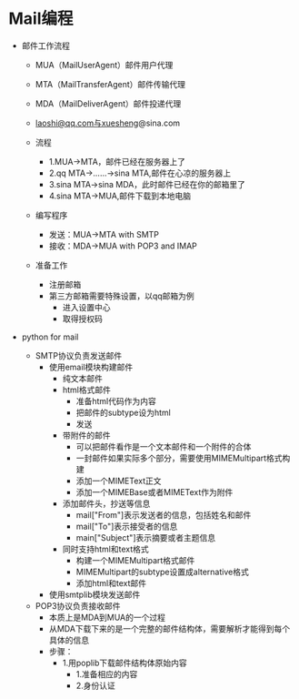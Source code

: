 # Mail编程
- 邮件工作流程
    - MUA（MailUserAgent）邮件用户代理
    - MTA（MailTransferAgent）邮件传输代理
    - MDA（MailDeliverAgent）邮件投递代理
    - laoshi@qq.com与xuesheng@sina.com
    - 流程
        - 1.MUA->MTA，邮件已经在服务器上了
        - 2.qq MTA->......->sina MTA,邮件在心凉的服务器上
        - 3.sina MTA->sina MDA，此时邮件已经在你的邮箱里了
        - 4.sina MTA->MUA,邮件下载到本地电脑
        
    - 编写程序
        - 发送：MUA->MTA with SMTP
        - 接收：MDA->MUA with POP3 and IMAP
        
    - 准备工作
        - 注册邮箱
        - 第三方邮箱需要特殊设置，以qq邮箱为例
            - 进入设置中心
            - 取得授权码
            
            
- python for mail
    - SMTP协议负责发送邮件
        - 使用email模块构建邮件
            - 纯文本邮件
            - html格式邮件
                - 准备html代码作为内容
                - 把邮件的subtype设为html
                - 发送
            - 带附件的邮件
                - 可以把邮件看作是一个文本邮件和一个附件的合体
                - 一封邮件如果实际多个部分，需要使用MIMEMultipart格式构建
                - 添加一个MIMEText正文
                - 添加一个MIMEBase或者MIMEText作为附件
            - 添加邮件头，抄送等信息
                - mail["From"]表示发送者的信息，包括姓名和邮件
                - mail["To"]表示接受者的信息
                - main["Subject"]表示摘要或者主题信息
            - 同时支持html和text格式
                - 构建一个MIMEMultipart格式邮件
                - MIMEMultipart的subtype设置成alternative格式
                - 添加html和text邮件
        - 使用smtplib模块发送邮件
    - POP3协议负责接收邮件
        - 本质上是MDA到MUA的一个过程
        - 从MDA下载下来的是一个完整的邮件结构体，需要解析才能得到每个具体的信息
        - 步骤：
            - 1.用poplib下载邮件结构体原始内容
                - 1.准备相应的内容
                - 2.身份认证
